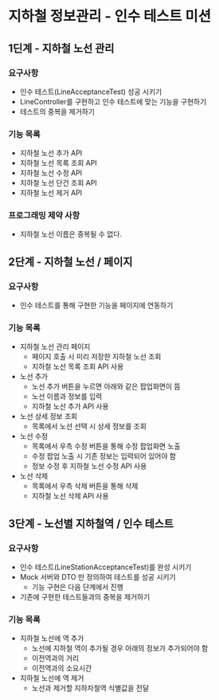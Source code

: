 # 지하철 정보관리 - 인수 테스트 미션

## 1딘계 - 지하철 노선 관리
### 요구사항 
- 인수 테스트(LineAcceptanceTest) 성공 시키기
- LineController를 구현하고 인수 테스트에 맞는 기능을 구현하기
- 테스트의 중복을 제거하기 
  
### 기능 목록
- 지하철 노선 추가 API
- 지하철 노선 목록 조회 API
- 지하철 노선 수정 API
- 지하철 노선 단건 조회 API
- 지하철 노선 제거 API

### 프로그래밍 제약 사항
- 지하철 노선 이름은 중복될 수 없다.

## 2단계 - 지하철 노선 / 페이지
### 요구사항
- 인수 테스트를 통해 구현한 기능을 페이지에 연동하기

### 기능 목록
- 지하철 노선 관리 페이지
    - 페이지 호출 시 미리 저장한 지하철 노선 조회
    - 지하철 노선 목록 조회 API 사용
- 노선 추가
    - 노선 추가 버튼을 누르면 아래와 같은 팝업화면이 뜸
    - 노선 이름과 정보를 입력
    - 지하철 노선 추가 API 사용
- 노선 상세 정보 조회
    - 목록에서 노선 선택 시 상세 정보를 조회
- 노선 수정
    - 목록에서 우측 수정 버튼을 통해 수정 팝업화면 노출
    - 수정 팝업 노출 시 기존 정보는 입력되어 있어야 함
    - 정보 수정 후 지하철 노선 수정 API 사용
- 노선 삭제
    - 목록에서 우측 삭제 버튼을 통해 삭제
    - 지하철 노선 삭제 API 사용
    
## 3단계 - 노선별 지하철역 / 인수 테스트
### 요구사항
- 인수 테스트(LineStationAcceptanceTest)를 완성 시키기
- Mock 서버와 DTO 만 정의하여 테스트를 성공 시키기
    - 기능 구현은 다음 단계에서 진행
- 기존에 구현한 테스트들과의 중복을 제거하기

### 기능 목록
- 지하철 노선에 역 추가
    - 노선에 지하철 역이 추가될 경우 아래의 정보가 추가되어야 함
    - 이전역과의 거리
    - 이전역과의 소요시간
- 지하철 노선에 역 제거
    - 노선과 제거할 지하차철역 식별값을 전달